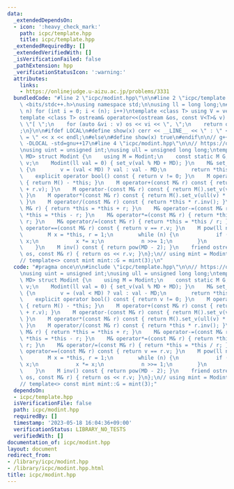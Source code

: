 ```yaml
---
data:
  _extendedDependsOn:
  - icon: ':heavy_check_mark:'
    path: icpc/template.hpp
    title: icpc/template.hpp
  _extendedRequiredBy: []
  _extendedVerifiedWith: []
  _isVerificationFailed: false
  _pathExtension: hpp
  _verificationStatusIcon: ':warning:'
  attributes:
    links:
    - https://onlinejudge.u-aizu.ac.jp/problems/3331
  bundledCode: "#line 2 \"icpc/modint.hpp\"\n\n#line 2 \"icpc/template.hpp\"\n\n#include\
    \ <bits/stdc++.h>\nusing namespace std;\n\nusing ll = long long;\n#define REP(i,\
    \ n) for (int i = 0; i < (n); i++)\ntemplate <class T> using V = vector<T>;\n\
    template <class T> ostream& operator<<(ostream &os, const V<T>& v) {\n    os <<\
    \ \"[ \";\n    for (auto &vi : v) os << vi << \", \";\n    return os << \"]\"\
    ;\n}\n\n#ifdef LOCAL\n#define show(x) cerr << __LINE__ << \" : \" << #x << \"\
    \ = \" << x << endl;\n#else\n#define show(x) true\n#endif\n\n// g++ -g -fsanitize=undefined,address\
    \ -DLOCAL -std=gnu++17\n#line 4 \"icpc/modint.hpp\"\n\n// https://onlinejudge.u-aizu.ac.jp/problems/3331\n\
    \nusing uint = unsigned int;\nusing ull = unsigned long long;\ntemplate <uint\
    \ MD> struct Modint {\n    using M = Modint;\n    const static M G;\n    uint\
    \ v;\n    Modint(ll val = 0) { set_v(val % MD + MD); }\n    M& set_v(uint val)\
    \ {\n        v = (val < MD) ? val : val - MD;\n        return *this;\n    }\n\
    \    explicit operator bool() const { return v != 0; }\n    M operator-() const\
    \ { return M() - *this; }\n    M operator+(const M& r) const { return M().set_v(v\
    \ + r.v); }\n    M operator-(const M& r) const { return M().set_v(v + MD - r.v);\
    \ }\n    M operator*(const M& r) const { return M().set_v(ull(v) * r.v % MD);\
    \ }\n    M operator/(const M& r) const { return *this * r.inv(); }\n    M& operator+=(const\
    \ M& r) { return *this = *this + r; }\n    M& operator-=(const M& r) { return\
    \ *this = *this - r; }\n    M& operator*=(const M& r) { return *this = *this *\
    \ r; }\n    M& operator/=(const M& r) { return *this = *this / r; }\n    bool\
    \ operator==(const M& r) const { return v == r.v; }\n    M pow(ll n) const {\n\
    \        M x = *this, r = 1;\n        while (n) {\n            if (n & 1) r *=\
    \ x;\n            x *= x;\n            n >>= 1;\n        }\n        return r;\n\
    \    }\n    M inv() const { return pow(MD - 2); }\n    friend ostream& operator<<(ostream&\
    \ os, const M& r) { return os << r.v; }\n};\n// using mint = Modint<998244353>;\n\
    // template<> const mint mint::G = mint(3);\n"
  code: "#pragma once\n\n#include \"icpc/template.hpp\"\n\n// https://onlinejudge.u-aizu.ac.jp/problems/3331\n\
    \nusing uint = unsigned int;\nusing ull = unsigned long long;\ntemplate <uint\
    \ MD> struct Modint {\n    using M = Modint;\n    const static M G;\n    uint\
    \ v;\n    Modint(ll val = 0) { set_v(val % MD + MD); }\n    M& set_v(uint val)\
    \ {\n        v = (val < MD) ? val : val - MD;\n        return *this;\n    }\n\
    \    explicit operator bool() const { return v != 0; }\n    M operator-() const\
    \ { return M() - *this; }\n    M operator+(const M& r) const { return M().set_v(v\
    \ + r.v); }\n    M operator-(const M& r) const { return M().set_v(v + MD - r.v);\
    \ }\n    M operator*(const M& r) const { return M().set_v(ull(v) * r.v % MD);\
    \ }\n    M operator/(const M& r) const { return *this * r.inv(); }\n    M& operator+=(const\
    \ M& r) { return *this = *this + r; }\n    M& operator-=(const M& r) { return\
    \ *this = *this - r; }\n    M& operator*=(const M& r) { return *this = *this *\
    \ r; }\n    M& operator/=(const M& r) { return *this = *this / r; }\n    bool\
    \ operator==(const M& r) const { return v == r.v; }\n    M pow(ll n) const {\n\
    \        M x = *this, r = 1;\n        while (n) {\n            if (n & 1) r *=\
    \ x;\n            x *= x;\n            n >>= 1;\n        }\n        return r;\n\
    \    }\n    M inv() const { return pow(MD - 2); }\n    friend ostream& operator<<(ostream&\
    \ os, const M& r) { return os << r.v; }\n};\n// using mint = Modint<998244353>;\n\
    // template<> const mint mint::G = mint(3);"
  dependsOn:
  - icpc/template.hpp
  isVerificationFile: false
  path: icpc/modint.hpp
  requiredBy: []
  timestamp: '2023-05-18 16:04:36+09:00'
  verificationStatus: LIBRARY_NO_TESTS
  verifiedWith: []
documentation_of: icpc/modint.hpp
layout: document
redirect_from:
- /library/icpc/modint.hpp
- /library/icpc/modint.hpp.html
title: icpc/modint.hpp
---
```

